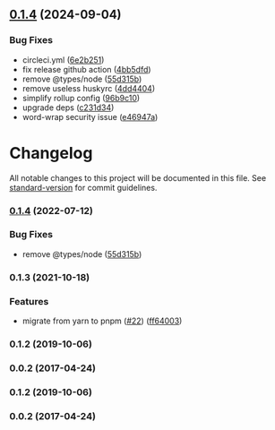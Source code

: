 ## [0.1.4](https://github.com/ycycwx/safe-invoke/compare/v0.1.3...v0.1.4) (2024-09-04)


### Bug Fixes

* circleci.yml ([6e2b251](https://github.com/ycycwx/safe-invoke/commit/6e2b2515fb7fb07b5b845f83cded08b53decaab0))
* fix release github action ([4bb5dfd](https://github.com/ycycwx/safe-invoke/commit/4bb5dfd33b904f2428a2eef24a467602191cab1d))
* remove @types/node ([55d315b](https://github.com/ycycwx/safe-invoke/commit/55d315b67564d4ebdff0a3353c5466d71e1b65f2))
* remove useless huskyrc ([4dd4404](https://github.com/ycycwx/safe-invoke/commit/4dd4404cbb8f81e6413a0a01284521dcf7a11cf3))
* simplify rollup config ([96b9c10](https://github.com/ycycwx/safe-invoke/commit/96b9c1014e6ef683e23a68c78b69c2d4f3571dfd))
* upgrade deps ([c231d34](https://github.com/ycycwx/safe-invoke/commit/c231d341dc544efca384dc97f5643d5697a36cfa))
* word-wrap security issue ([e46947a](https://github.com/ycycwx/safe-invoke/commit/e46947a49c15ee0dbfe1cc241323a0cbd41515fd))

# Changelog

All notable changes to this project will be documented in this file. See [standard-version](https://github.com/conventional-changelog/standard-version) for commit guidelines.

### [0.1.4](https://github.com/ycycwx/safe-invoke/compare/v0.1.3...v0.1.4) (2022-07-12)


### Bug Fixes

* remove @types/node ([55d315b](https://github.com/ycycwx/safe-invoke/commit/55d315b67564d4ebdff0a3353c5466d71e1b65f2))

### 0.1.3 (2021-10-18)


### Features

* migrate from yarn to pnpm ([#22](https://github.com/ycycwx/safe-invoke/issues/22)) ([ff64003](https://github.com/ycycwx/safe-invoke/commit/ff64003aa18317b1945bfee75b18aa14a259c5b5))

### 0.1.2 (2019-10-06)

### 0.0.2 (2017-04-24)

### 0.1.2 (2019-10-06)

### 0.0.2 (2017-04-24)

